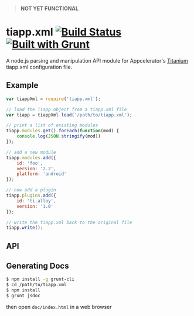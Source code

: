 > **NOT YET FUNCTIONAL**

# tiapp.xml [![Build Status](https://travis-ci.org/tonylukasavage/tiapp.xml.svg?branch=master)](https://travis-ci.org/tonylukasavage/tiapp.xml) [![Built with Grunt](https://cdn.gruntjs.com/builtwith.png)](http://gruntjs.com/)

A node.js parsing and manipulation API module for Appcelerator's [Titanium](http://www.appcelerator.com/titanium/) tiapp.xml configuration file.

## Example

```js
var tiappXml = require('tiapp.xml');

// load the Tiapp object from a tiapp.xml file
var tiapp = tiappXml.load('/path/to/tiapp.xml');

// print a list of existing modules
tiapp.modules.get().forEach(function(mod) {
	console.log(JSON.stringify(mod))
});

// add a new module
tiapp.modules.add({
	id: 'foo',
	version: '2.2',
	platform: 'android'
});

// now add a plugin
tiapp.plugins.add({
	id: 'ti.alloy',
	version: '1.0'
});

// write the tiapp.xml back to the original file
tiapp.write();
```

## API

## Generating Docs

```bash
$ npm install -g grunt-cli
$ cd /path/to/tiapp.xml
$ npm install
$ grunt jsdoc
```

then open `doc/index.html` in a web browser
